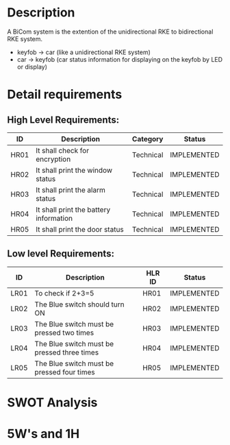 # Description
A BiCom system is the extention of the unidirectional RKE to bidirectional RKE system. 
-	keyfob -> car (like a unidirectional RKE system) 
-	car -> keyfob (car status information for displaying on the keyfob by LED or display) 

# Detail requirements
## High Level Requirements:
| ID | Description | Category | Status |
| --- | --- | --- | --- |
| HR01 |It shall check for encryption  | Technical | IMPLEMENTED  |
| HR02 | It shall print the window status | Technical |  IMPLEMENTED |
| HR03 | It shall print the alarm status | Technical |  IMPLEMENTED |
| HR04 | It shall print the battery information | Technical | IMPLEMENTED  |
| HR05 | It shall print the door status | Technical | IMPLEMENTED  |

## Low level Requirements:
| ID | Description | HLR ID | Status |
| --- | --- | --- | --- |
| LR01 | To check if 2+3=5 | HR01  | IMPLEMENTED  |
| LR02 | The Blue switch should turn ON | HR02 |  IMPLEMENTED |
| LR03 | The Blue switch must be pressed two times  | HR03 |  IMPLEMENTED |
| LR04 | The Blue switch must be pressed three times | HR04 | IMPLEMENTED  |
| LR05 | The Blue switch must be pressed four times | HR05 | IMPLEMENTED  |

# SWOT Analysis

# 5W's and 1H
